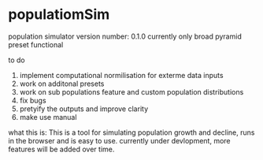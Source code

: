 # populatiomSim
population simulator
version number: 0.1.0
currently only broad pyramid preset functional

to do
1. implement computational normilisation for exterme data inputs
2. work on additonal presets
3. work on sub populations feature and custom population distributions
4. fix bugs
5. pretyify the outputs and improve clarity
6. make use manual


what this is:
This is a tool for simulating population growth and decline, runs in the browser and is easy to use. currently under devlopment, more features will be added over time.

